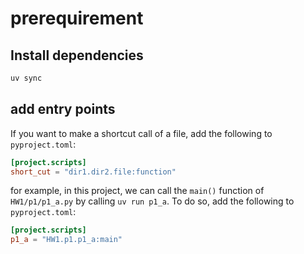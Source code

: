 # prerequirement

## Install dependencies

```bash
uv sync
```

## add entry points

If you want to make a shortcut call of a file, add the following to `pyproject.toml`:

```toml
[project.scripts]
short_cut = "dir1.dir2.file:function"
```

for example, in this project, we can call the `main()` function of `HW1/p1/p1_a.py` by calling `uv run p1_a`. To do so, add the following to `pyproject.toml`:

```toml
[project.scripts]
p1_a = "HW1.p1.p1_a:main"
```
